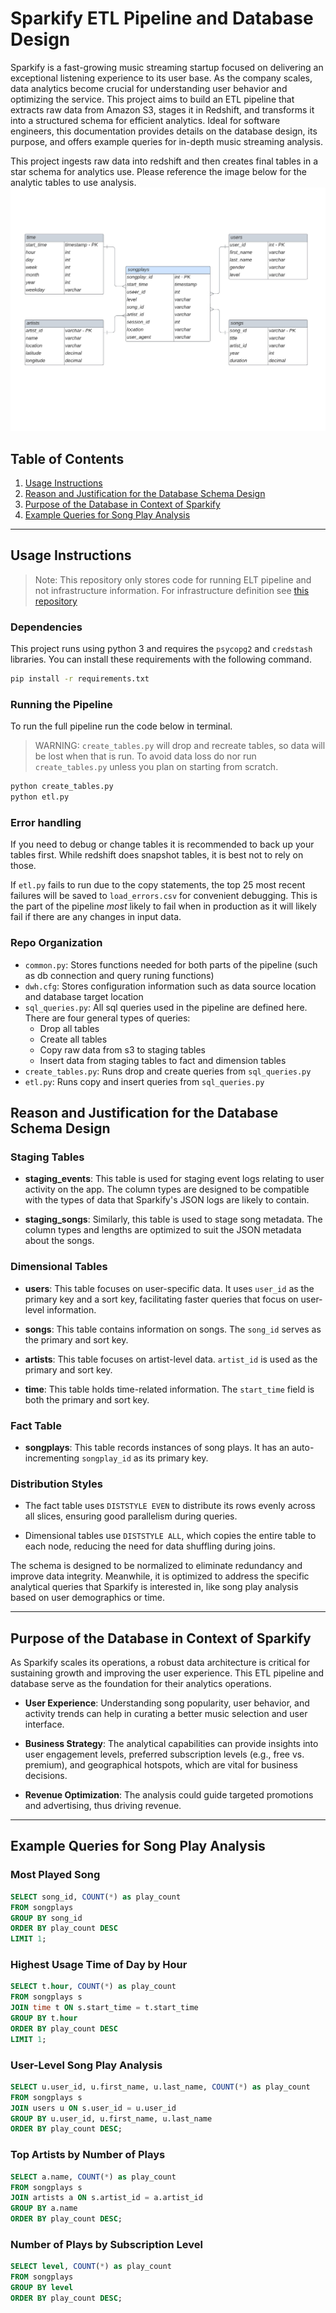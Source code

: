 
# Sparkify ETL Pipeline and Database Design

Sparkify is a fast-growing music streaming startup focused on delivering an exceptional listening experience to its user base. As the company scales, data analytics become crucial for understanding user behavior and optimizing the service. This project aims to build an ETL pipeline that extracts raw data from Amazon S3, stages it in Redshift, and transforms it into a structured schema for efficient analytics. Ideal for software engineers, this documentation provides details on the database design, its purpose, and offers example queries for in-depth music streaming analysis.

This project ingests raw data into redshift and then creates final tables in a star schema for analytics use.  Please reference the image below for the analytic tables to use analysis.
![ERD Diagram](erd.jpeg)
## Table of Contents
1. [Usage Instructions](#usage-instructions)
2. [Reason and Justification for the Database Schema Design](#reason-and-justification-for-the-database-schema-design)
3. [Purpose of the Database in Context of Sparkify](#purpose-of-the-database-in-context-of-sparkify)
4. [Example Queries for Song Play Analysis](#example-queries-for-song-play-analysis)

---

## Usage Instructions

> Note: This repository only stores code for running ELT pipeline and not infrastructure information.  For infrastructure definition see [this repository](https://github.com/Isaac-Flath/Infrastructure/tree/main/data-eng)

### Dependencies

This project runs using python 3 and requires the `psycopg2` and `credstash` libraries.  You can install these requirements with the following command.

```bash
pip install -r requirements.txt
```

### Running the Pipeline

To run the full pipeline run the code below in terminal.

> WARNING:  `create_tables.py` will drop and recreate tables, so data will be lost when that is run.  To avoid data loss do nor run `create_tables.py` unless you plan on starting from scratch.

```bash
python create_tables.py
python etl.py
```

### Error handling

If you need to debug or change tables it is recommended to back up your tables first.  While redshift does snapshot tables, it is best not to rely on those.

If `etl.py` fails to run due to the copy statements, the top 25 most recent failures will be saved to `load_errors.csv` for convenient debugging.  This is the part of the pipeline *most* likely to fail when in production as it will likely fail if there are any changes in input data.

### Repo Organization

+ `common.py`:  Stores functions needed for both parts of the pipeline (such as db connection and query runing functions)
+ `dwh.cfg`:  Stores configuration information such as data source location and database target location
+ `sql_queries.py`:  All sql queries used in the pipeline are defined here.  There are four general types of queries:
    + Drop all tables 
    + Create all tables
    + Copy raw data from s3 to staging tables
    + Insert data from staging tables to fact and dimension tables
+ `create_tables.py`:  Runs drop and create queries from `sql_queries.py` 
+ `etl.py`: Runs copy and insert queries from `sql_queries.py` 

## Reason and Justification for the Database Schema Design

### Staging Tables

- **staging_events**: This table is used for staging event logs relating to user activity on the app. The column types are designed to be compatible with the types of data that Sparkify's JSON logs are likely to contain.
  
- **staging_songs**: Similarly, this table is used to stage song metadata. The column types and lengths are optimized to suit the JSON metadata about the songs.

### Dimensional Tables

- **users**: This table focuses on user-specific data. It uses `user_id` as the primary key and a sort key, facilitating faster queries that focus on user-level information.

- **songs**: This table contains information on songs. The `song_id` serves as the primary and sort key.

- **artists**: This table focuses on artist-level data. `artist_id` is used as the primary and sort key.

- **time**: This table holds time-related information. The `start_time` field is both the primary and sort key.

### Fact Table

- **songplays**: This table records instances of song plays. It has an auto-incrementing `songplay_id` as its primary key. 

### Distribution Styles

- The fact table uses `DISTSTYLE EVEN` to distribute its rows evenly across all slices, ensuring good parallelism during queries.
  
- Dimensional tables use `DISTSTYLE ALL`, which copies the entire table to each node, reducing the need for data shuffling during joins.

The schema is designed to be normalized to eliminate redundancy and improve data integrity. Meanwhile, it is optimized to address the specific analytical queries that Sparkify is interested in, like song play analysis based on user demographics or time.

---

## Purpose of the Database in Context of Sparkify

As Sparkify scales its operations, a robust data architecture is critical for sustaining growth and improving the user experience. This ETL pipeline and database serve as the foundation for their analytics operations. 

- **User Experience**: Understanding song popularity, user behavior, and activity trends can help in curating a better music selection and user interface.

- **Business Strategy**: The analytical capabilities can provide insights into user engagement levels, preferred subscription levels (e.g., free vs. premium), and geographical hotspots, which are vital for business decisions.

- **Revenue Optimization**: The analysis could guide targeted promotions and advertising, thus driving revenue.

---

## Example Queries for Song Play Analysis

### Most Played Song

```sql
SELECT song_id, COUNT(*) as play_count
FROM songplays
GROUP BY song_id
ORDER BY play_count DESC
LIMIT 1;
```
### Highest Usage Time of Day by Hour

```sql
SELECT t.hour, COUNT(*) as play_count
FROM songplays s
JOIN time t ON s.start_time = t.start_time
GROUP BY t.hour
ORDER BY play_count DESC
LIMIT 1;
```

### User-Level Song Play Analysis

```sql
SELECT u.user_id, u.first_name, u.last_name, COUNT(*) as play_count
FROM songplays s
JOIN users u ON s.user_id = u.user_id
GROUP BY u.user_id, u.first_name, u.last_name
ORDER BY play_count DESC;
```

### Top Artists by Number of Plays
```sql
SELECT a.name, COUNT(*) as play_count
FROM songplays s
JOIN artists a ON s.artist_id = a.artist_id
GROUP BY a.name
ORDER BY play_count DESC;
```

### Number of Plays by Subscription Level
```sql
SELECT level, COUNT(*) as play_count
FROM songplays
GROUP BY level
ORDER BY play_count DESC;
```

